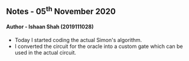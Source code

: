 ## Notes - 05<sup>th</sup> November 2020

#### Author - Ishaan Shah (2019111028)

- Today I started coding the actual Simon's algorithm.
- I converted the circuit for the oracle into a custom gate which can be used in the actual circuit.
